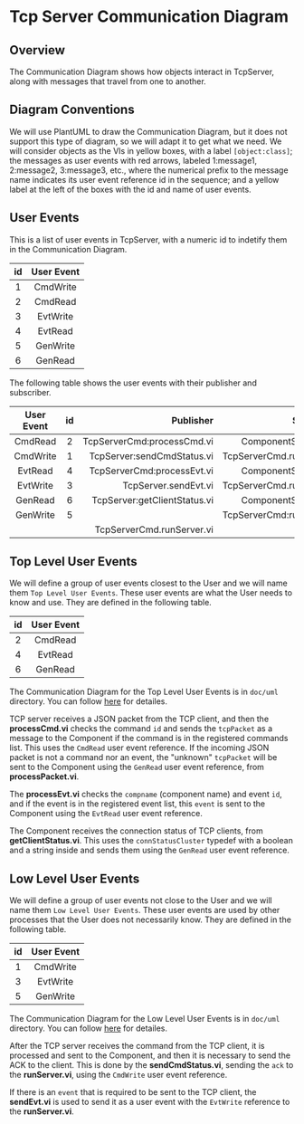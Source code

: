 # Tcp Server Communication Diagram

## Overview

The Communication Diagram shows how objects interact in TcpServer, along with messages that travel from one to another.

## Diagram Conventions

We will use PlantUML to draw the Communication Diagram, but it does not support this type of diagram, so we will adapt it to get what we need.
We will consider objects as the VIs in yellow boxes, with a label `[object:class]`; the messages as user events with red arrows, labeled 1:message1, 2:message2, 3:message3, etc., where the numerical prefix to the message name indicates its user event reference id in the sequence; and a yellow label at the left of the boxes with the id and name of user events.

## User Events

This is a list of user events in TcpServer, with a numeric id to indetify them in the Communication Diagram.

| id | User Event |
|:--:|:----------:|
| 1 | CmdWrite |
| 2 | CmdRead  |
| 3 | EvtWrite |
| 4 | EvtRead  |
| 5 | GenWrite |
| 6 | GenRead  |

The following table shows the user events with their publisher and subscriber.

| User Event | id | Publisher | Subscriber |
|:--------:|:----:|----------:|-----------:|
| CmdRead  | 2 | TcpServerCmd:processCmd.vi  | ComponentSimulator.vi     |
| CmdWrite | 1 | TcpServer:sendCmdStatus.vi  | TcpServerCmd.runServer.vi |
| EvtRead  | 4 | TcpServerCmd:processEvt.vi  | ComponentSimulator.vi     |
| EvtWrite | 3 | TcpServer.sendEvt.vi         | TcpServerCmd.runServer.vi |
| GenRead  | 6 | TcpServer:getClientStatus.vi | ComponentSimulator.vi     |
| GenWrite | 5 |                              | TcpServerCmd:runServer.vi |
|          |   | TcpServerCmd.runServer.vi    |                           |

## Top Level User Events

We will define a group of user events closest to the User and we will name them `Top Level User Events`.
These user events are what the User needs to know and use.
They are defined in the following table.

| id | User Event |
|:--:|:----------:|
| 2 | CmdRead  |
| 4 | EvtRead  |
| 6 | GenRead  |

The Communication Diagram for the Top Level User Events is in `doc/uml` directory.
You can follow [here](../doc/uml/TcpServerCommDiagramTopLevel.uml) for detailes.

TCP server receives a JSON packet from the TCP client, and then the **processCmd.vi** checks the command `id` and sends the `tcpPacket` as a message to the Component if the command is in the registered commands list.
This uses the `CmdRead` user event reference. If the incoming JSON packet is not a command nor an event, the "unknown" `tcpPacket` will be sent to the Component using the `GenRead` user event reference, from **processPacket.vi**.

The **processEvt.vi** checks the `compname` (component name) and event `id`, and if the event is in the registered event list, this `event` is sent to the Component using the `EvtRead` user event reference.

The Component receives the connection status of TCP clients, from **getClientStatus.vi**. This uses the `connStatusCluster` typedef with a boolean and a string inside and sends them using the `GenRead` user event reference.

## Low Level User Events

We will define a group of user events not close to the User and we will name them `Low Level User Events`.
These user events are used by other processes that the User does not necessarily know.
They are defined in the following table.

| id | User Event |
|:--:|:----------:|
| 1 | CmdWrite  |
| 3 | EvtWrite  |
| 5 | GenWrite  |

The Communication Diagram for the Low Level User Events is in `doc/uml` directory.
You can follow [here](../doc/uml/TcpServerCommDiagramLowLevel.uml) for detailes.

After the TCP server receives the command from the TCP client, it is processed and sent to the Component, and then it is necessary to send the ACK to the client.
This is done by the **sendCmdStatus.vi**, sending the `ack` to the **runServer.vi**, using the `CmdWrite` user event reference.

If there is an `event` that is required to be sent to the TCP client, the **sendEvt.vi** is used to send it as a user event with the `EvtWrite` reference to the **runServer.vi**.
